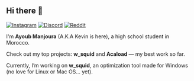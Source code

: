 ## Hi there 👋

[![Instagram](https://img.shields.io/badge/Instagram-E4405F?style=for-the-badge&logo=instagram&logoColor=white)](https://www.instagram.com/kevinisherexd/)
[![Discord](https://img.shields.io/badge/Discord-5865F2?style=for-the-badge&logo=discord&logoColor=white)](https://discord.com/users/925002843423916072)
[![Reddit](https://img.shields.io/badge/Reddit-FF4500?style=for-the-badge&logo=reddit&logoColor=white)](https://www.reddit.com/user/Far_Telephone4495/)

I'm **Ayoub Manjoura** (A.K.A Kevin is here), a high school student in Morocco.

Check out my top projects: **w_squid** and **Acaload** — my best work so far.

Currently, I’m working on **w_squid**, an optimization tool made for Windows (no love for Linux or Mac OS... yet).

